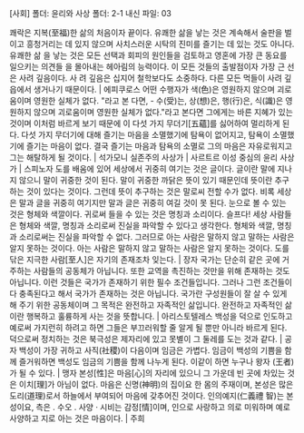 [사회]
폴더: 윤리와 사상​
폴더: 2-1 내신
파일: 03

쾌락은 지복(至福)한 삶의 처음이자 끝이다. 유쾌한 삶을 낳는 것은 계속해서 술판을 벌이고 흥청거리는 데 있지 않으며 사치스러운 시탁의 진미를 즐기는 데 있는 것도 아니다. 유쾌한 삶 을 낳는 것은 모든 선택과 회피의 원인들을 검토하고 영혼에 가장 큰 동요를 일으키는 의견들 을 몰아내는 헤아림의 능력이다. 이 모든 것들의 출발점이자 가장 근 선은 사려 깊음이다. 사 려 깊음은 십지어 철학보다도 소중하다. 다른 모든 먹들이 사려 깊읍에서 생거나기 때문이다.		|  에피쿠로스
어떤 수행자가 색(色)은 영원하지 않으며 괴로움이며 영원한 실체가 없다. "라고 본 다면, - 수(受)는, 상(想)은, 행(行)은, 식(識)은 영원하지 않으며 괴로움이며 영원한 실체가 없다."라고 본다면 그에게는 바른 지혜가 있는 것이며 이처럼 바르게 보기 때문에 이 다섯 가지 무더기[五蘊]를 싫어하여 멀리하게 된다. 다섯 가지 무더기에 대해 즐기는 마음을 소멸했기에 탐욕이 없어지고, 탐욕이 소멸했기에 즐기는 마음이 없다. 결국 즐기는 마음과 탐욕의 소멸로 그의 마음은 자유로워지고 그는 해탈하게 될 것이다.		| 석가모니
실존주의 사상가		|  사르트르
이성 중심의 윤리 사상가		|  스피노자
도를 배움에 있어 세상에서 귀중히 여기는 것은 글이다. 글이란 말에 지나지 않으니 말이 귀중한 것이 된다. 말이 귀중한 까닭은 뜻이 있기 때문인데 뜻이란 추구하는 것이 있다는 것이다. 그런데 뜻이 추구하는 것은 말로씨 전할 수가 없다. 비록 세상은 말과 글을 귀중히 여기지만 말과 글은 귀중히 여길 것이 못 된다. 눈으로 볼 수 있는 것은 형체와 색깔이다. 귀로써 들을 수 있는 것은 명칭과 소리이다. 슬프다! 세상 사람들은 형체와 색깔, 명칭과 소리로써 진실을 파악할 수 있다고 생각한다. 형체와 색깔, 명칭과 소리로써는 진실을 파악할 수 없다. 그러므로 아는 사람은 말하지 않고 말하는 사람은 알지 못하는 것이다. 아는 사람은 말하지 않고 말하는 사람은 알지 못하는 것이다. 도를 닦은 지극한 사람[至人]은 자기의 존재조차 잊는다.		|  장자
국가는 단순히 같은 곳에 거주하는 사람들의 공동체가 아닙니다. 또한 교역을 촉진하는 것만을 위해 존재하는 것도 아닙니다. 이런 것들은 국가가 존재하기 위한 필수 조건들입니다. 그러나 그런 조건들이 다 충족된다고 해서 국가가 존재하는 것은 아닙니다. 국가란 구성원들이 잘 살 수 있게 해 주기 위한 공동체이며 그 목적은 완전하고 자족적인 삶입니다. 완전하고 자족적인 삶이란 행복하고 훌륭하게 사는 것을 뜻합니다.		|  아리스토텔레스
백성을 덕으로 인도하고 예로써 가지런히 하려고 하면 그들은 부끄러워할 줄 알게 될 뿐만 아니라 바르게 된다. 덕으로써 정치하는 것은 북극성은 제자리에 있고 못별이 그 둘레를 도는 것과 같다.		| 공자
백성이 가장 귀하고 사직(社稷)이 다음이며 임금은 가볍다. 임금이 백성의 기쁨을 함께 즐거워하면 백성도 임금의 기쁨을 함께 나누게 된다. 이같이 하면 누구나 왕자 (王者)가 될 수 있다.		| 맹자
본성[性]은 마음[心]의 자리에 있으니 그 가운데 빈 곳에 차있는 것은 이치[理]가 아님이 없다. 마음은 신명(神明)의 집이요 한 몸의 주재이며, 본성은 많은 도리(道理)로서 하늘에서 부여되어 마음에 갖추어진 것이다. 인의예지(仁義禮 智)는 본성이요, 측은 . 수오 . 사양 · 시비는 감정[情]이며, 인으로 사랑하고 의로 미워하며 예로 사양하고 지로 아는 것은 마음이다.		| 주희
